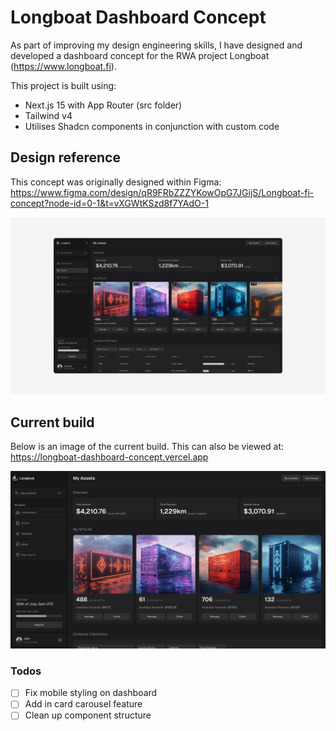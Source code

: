 # Longboat Dashboard Concept

As part of improving my design engineering skills, I have designed and developed a dashboard concept for the RWA project Longboat (https://www.longboat.fi).

This project is built using:

- Next.js 15 with App Router (src folder)
- Tailwind v4
- Utilises Shadcn components in conjunction with custom code

## Design reference

This concept was originally designed within Figma: https://www.figma.com/design/qR9FRbZZZYKowOpG7JGijS/Longboat-fi-concept?node-id=0-1&t=vXGWtKSzd8f7YAdO-1

![Longboat Concept](public/longboat-concept.png)

## Current build

Below is an image of the current build. This can also be viewed at: https://longboat-dashboard-concept.vercel.app

![Longboat Build 01](public/longboat-build-01.png)

### Todos

- [ ] Fix mobile styling on dashboard
- [ ] Add in card carousel feature
- [ ] Clean up component structure